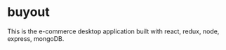 # buyout
This is the e-commerce desktop application built with react, redux, node, express, mongoDB. 
